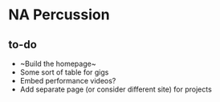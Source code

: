 NA Percussion
=======

to-do
------

* ~Build the homepage~
* Some sort of table for gigs
* Embed performance videos?
* Add separate page (or consider different site) for projects

